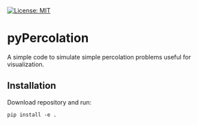 [![License: MIT](https://img.shields.io/badge/License-MIT-blue.svg)](https://opensource.org/licenses/MIT)

# pyPercolation
A simple code to simulate simple percolation problems useful for visualization.


## Installation

Download repository and run:
```
pip install -e .
```
